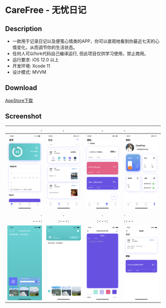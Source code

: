 # CareFree - 无忧日记
## Description
- 一款用于记录日记以及便笺心情类的APP，你可以直观地看到你最近七天的心情变化，从而调节你的生活状态。
- 任何人可以fork代码自己编译运行, 但此项目仅供学习使用，禁止商用。
- 运行要求:  iOS 12.0 以上
- 开发环境:  Xcode 11
- 设计模式:  MVVM

## Download
[AppStore下载](https://apps.apple.com/cn/app/%E6%97%A0%E5%BF%A7%E6%97%A5%E8%AE%B0-%E8%AE%B0%E5%BD%95%E7%94%9F%E6%B4%BB-%E6%97%A0%E5%BF%A7%E6%97%A0%E8%99%91/id1513785294)
## Screenshot
.|.|.|.
---:|:---:|:---:|:---
![](https://github.com/zhangchione/ConeImagesSpec/blob/master/CareFree/home.png)|![](https://github.com/zhangchione/ConeImagesSpec/blob/master/CareFree/diary.png)|![](https://github.com/zhangchione/ConeImagesSpec/blob/master/CareFree/note.png)|![](https://github.com/zhangchione/ConeImagesSpec/blob/master/CareFree/mine.png)
.|.|.|.
---:|:---:|:---:|:---
![](https://github.com/zhangchione/ConeImagesSpec/blob/master/CareFree/diary_write.png)|![](https://github.com/zhangchione/ConeImagesSpec/blob/master/CareFree/diary_detail.png)|![](https://github.com/zhangchione/ConeImagesSpec/blob/master/CareFree/note_write.png)|![](https://github.com/zhangchione/ConeImagesSpec/blob/master/CareFree/trash.png)

